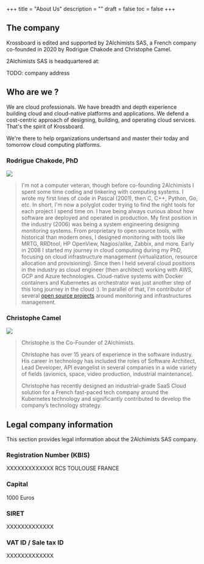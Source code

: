 +++
title = "About Us"
description = ""
draft = false
toc = false 
+++

## The company
Krossboard is edited and supported by 2Alchimists SAS, a French company co-founded in 2020 by Rodrigue Chakode and Christophe Camel.

2Alchimists SAS is headquartered at:

TODO: company address

## Who are we ?
We are cloud professionals. We have breadth and depth experience building cloud and cloud-native platforms and applications.
We defend a cost-centric approach of designing, building, and operating cloud services. That's the spirit of Krossboard.

We're there to help organizations undertsand and master their today and tomorrow cloud computing platforms. 

### Rodrigue Chakode, PhD
![](/images/company/avatar-cofounders.png)

> I'm not a computer veteran, though before co-founding 2Alchimists I spent some time coding and tinkering with computing systems. I wrote my first lines of code in Pascal (2001), then C, C++, Python, Go, etc. In short, I'm now a polyglot coder trying to find the right tools for each project I spend time on. I have being always curious about how software are deployed and operated in production. My first position in the industry (2006) was being a system engineering designing monitoring systems. From proprietary to open source tools, with historical than modern ones, I designed monitoring with tools like MRTG, RRDtool, HP OpenView, Nagios/alike, Zabbix, and more. Early in 2008 I started my journey in cloud computing during my PhD, focusing on cloud infrastructure management (virtualization, resource allocation and provisioning). Since then I held several cloud positions in the industry as cloud engineer (then architect) working with AWS, GCP and Azure technologies. Cloud-native systems with Docker containers and Kubernetes as orchestrator was just another step of this long journey in the cloud :). In parallel of that, I'm contributor of several [open source projects](https://github.com/rchakode) around monitoring and infrastructures management. 


### Christophe Camel
![](/images/company/avatar-cofounders.png)

> Christophe is the Co-Founder of 2Alchimists.
>
> Christophe has over 15 years of experience in the software industry. His career in technology has included the roles of Software Architect, Lead Developer, API evangelist in several companies in a wide variety of fields (avionics, space, video production, industrial maintenance).
>
> Christophe has recently designed an industrial-grade SaaS Cloud solution for a French fast-paced tech company around the Kubernetes technology and significantly contributed to develop the company’s technology strategy.

## Legal company information
This section provides legal information about the 2Alchimists SAS company.

### Registration Number (KBIS)
XXXXXXXXXXXXX RCS TOULOUSE FRANCE

### Capital
1000 Euros

 ### SIRET
XXXXXXXXXXXXX

### VAT ID / Sale tax ID
XXXXXXXXXXXXX